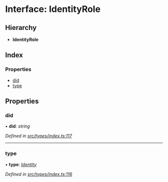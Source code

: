# Interface: IdentityRole

## Hierarchy

* **IdentityRole**

## Index

### Properties

* [did](identityrole.md#did)
* [type](identityrole.md#type)

## Properties

###  did

• **did**: *string*

*Defined in [src/types/index.ts:117](https://github.com/PolymathNetwork/polymesh-sdk/blob/2a4e4111/src/types/index.ts#L117)*

___

###  type

• **type**: *[Identity](../enums/roletype.md#identity)*

*Defined in [src/types/index.ts:116](https://github.com/PolymathNetwork/polymesh-sdk/blob/2a4e4111/src/types/index.ts#L116)*
